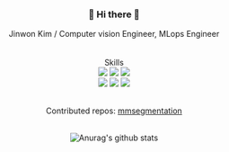 ### <div align="center">  👋 Hi there 👋

  <div align="center"> 
  Jinwon Kim / Computer vision Engineer, MLops Engineer
  <br/><br/><br/>
  Skills
  <br/>
  <img src="https://img.shields.io/badge/python-green?style=flat&logo=Python&logoColor=3776AB"/>
  <img src="https://img.shields.io/badge/PyTorch-blue?style=flat&logo=PyTorch&logoColor=EE4C2C"/>
  <img src="https://img.shields.io/badge/OpenCV-red?style=flat&logo=OpenCV&logoColor=5C3EE8"/>
  <br/> 
  <img src="https://img.shields.io/badge/Argo-green?style=flat&logo=Argo&logoColor=EF7B4D"/>
  <img src="https://img.shields.io/badge/Kubernetes-green?style=flat&logo=Kubernetes&logoColor=326CE5"/>
  <img src="https://img.shields.io/badge/Docker-green?style=flat&logo=Docker&logoColor=#2496ED"/>
  <br/><br/>

Contributed repos: [mmsegmentation](https://github.com/open-mmlab/mmsegmentation)
<br/><br/>
    
![Anurag's github stats](https://github-readme-stats.vercel.app/api?username=jinwonkim93&show_icons=true&theme=material-palenight)</div>

<!--
**jinwonkim93/jinwonkim93** is a ✨ _special_ ✨ repository because its `README.md` (this file) appears on your GitHub profile.

Here are some ideas to get you started:

- 🔭 I’m currently working on ...
- 🌱 I’m currently learning ...
- 👯 I’m looking to collaborate on ...
- 🤔 I’m looking for help with ...
- 💬 Ask me about ...
- 📫 How to reach me: ...
- 😄 Pronouns: ...
- ⚡ Fun fact: ...
-->
